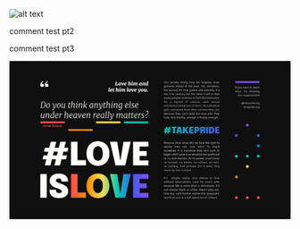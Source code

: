 ![alt text](https://i.pinimg.com/originals/bd/70/f3/bd70f3a415182063c085603469c7b912.png)

comment test pt2

comment test pt3

![Test](https://github.com/gyuden/gyuden.github.io/blob/main/images/delRosarioDED_typography1.png)
